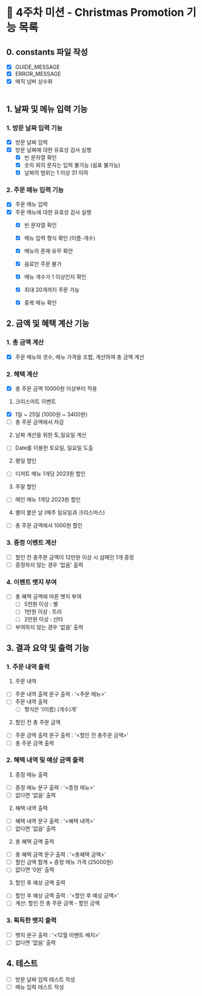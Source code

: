 # 📝 4주차 미션 - Christmas Promotion 기능 목록

## 0. constants 파일 작성

- [x] GUIDE_MESSAGE
- [x] ERROR_MESSAGE
- [x] 매직 넘버 상수화<br /><br />

## 1. 날짜 및 메뉴 입력 기능

### 1. 방문 날짜 입력 기능

- [x] 방문 날짜 입력
- [x] 방문 날짜에 대한 유효성 검사 실행
  - [x] 빈 문자열 확인
  - [x] 숫자 외의 문자는 입력 불가능 (쉼표 불가능)
  - [x] 날짜의 범위는 1 이상 31 이하

### 2. 주문 메뉴 입력 기능

- [x] 주문 메뉴 입력
- [x] 주문 메뉴에 대한 유효성 검사 실행
  - [x] 빈 문자열 확인
  - [x] 메뉴 입력 형식 확인 (이름-개수)
  - [x] 메뉴의 존재 유무 확안
  - [x] 음료만 주문 불가
  - [x] 메뉴 개수가 1 이상인지 확인
  - [x] 최대 20개까지 주문 가능
  - [x] 중복 메뉴 확인


## 2. 금액 및 혜택 계산 기능
### 1. 총 금액 계산
  - [x] 주문 메뉴와 갯수, 메뉴 가격을 조합, 계산하여 총 금액 계산

### 2. 헤택 계산
- [x] 총 주문 금액 10000원 이상부터 적용
1.  크리스마트 이벤트
- [x] 1일 ~ 25일 (1000원 ~ 3400원)
- [ ] 총 주문 금액에서 차감
2. 날짜 계산을 위한 토,일요일 계산
- [ ] Date를 이용한 토요일, 일요일 도출
2. 평일 할인
- [ ] 디저트 메뉴 1개당 2023원 할인
3. 주말 할인
- [ ] 메인 메뉴 1개당 2023원 할인
4. 별이 붙은 날 (매주 일요일과 크리스마스)
- [ ] 총 주문 금액에서 1000원 할인

### 3. 증정 이벤트 계산

- [ ] 할인 전 총주문 금액이 12만원 이상 시 샴페인 1개 증정
- [ ] 증정하지 않는 경우 '없음' 출력

### 4. 이벤트 뱃지 부여
- [ ] 총 혜택 금액에 따른 뱃지 부여
  - [ ] 5천원 이상 : 별
  - [ ] 1만원 이상 : 트리
  - [ ] 2만원 이상 : 산타
- [ ] 부여하지 않는 경우 '없음' 출력

## 3. 결과 요약 및 출력 기능

### 1. 주문 내역 출력
1. 주문 내역
- [ ] 주문 내역 출력 문구 출력 : '<주문 메뉴>'
- [ ] 주문 내역 출력
  - [ ] 형식은 '(이름) (개수)개'
2. 할인 전 총 주문 금액
- [ ] 주문 금액 출력 문구 출력 : '<할인 전 총주문 금액>'
- [ ] 총 주문 금액 출력

### 2. 혜택 내역 및 예상 금액 출력
1. 증정 메뉴 출력
- [ ] 증정 메뉴 문구 출력 : '<증정 메뉴>'
- [ ] 없다면 '없음' 출력
2. 혜택 내역 출력
- [ ] 혜택 내역 문구 출력 : '<혜택 내역>'
- [ ] 없다면 '없음' 출력
2. 총 혜택 금액 출력
- [ ] 총 혜택 금액 문구 출력 : '<총혜택 금액>'
- [ ] 할인 금액 합계 + 증정 메뉴 가격 (25000원)
- [ ] 없다면 '0원' 출력
3. 할인 후 예상 금액 출력
- [ ] 할인 후 예상 금액 출력 : '<할인 후 예상 금액>'
- [ ] 계산: 할인 전 총 주문 금액 - 할인 금액

### 3. 획득한 뱃지 출력
- [ ] 뱃지 문구 출력 : '<12월 이벤트 배지>'
- [ ] 없다면 '없음' 출력

## 4. 테스트

- [ ] 방문 날짜 입력 테스트 작성
- [ ] 메뉴 입력 테스트 작성

<br /><br />
